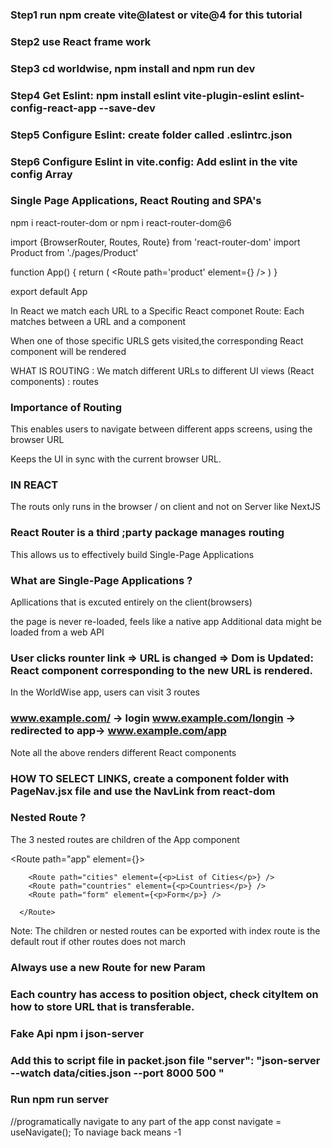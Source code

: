 ### Step1 run npm create vite@latest or vite@4 for this tutorial 

### Step2 use React frame work 
### Step3 cd worldwise, npm install and npm run dev 

### Step4 Get Eslint:  npm install eslint vite-plugin-eslint eslint-config-react-app --save-dev

### Step5 Configure Eslint: create folder called .eslintrc.json 

### Step6 Configure Eslint in vite.config: Add eslint in the vite config Array 




###  Single Page Applications, React Routing and SPA's
npm i react-router-dom   or npm i react-router-dom@6

import {BrowserRouter, Routes, Route} from 'react-router-dom'
import Product from './pages/Product'

function App() {
  return (
    <BrowserRouter>
      <Routes>
         <Route path='product' element={<Product />} />
      </Routes>
    </BrowserRouter>
  )
}

export default App


In React we match each URL to a Specific React componet 
Route: Each matches between a URL and a component 

When one of those specific URLS gets visited,the corresponding React component will be rendered

WHAT IS ROUTING : We match different URLs to  different UI views (React components) : routes 


### Importance of Routing 
This enables users to navigate between different apps screens, using the browser URL 

Keeps the UI in sync with the current browser URL.
### IN REACT 
The routs only runs  in the browser / on client and not on Server like NextJS


###  React Router is a third ;party package manages routing 
This allows us to effectively build Single-Page Applications

### What are Single-Page Applications ?
Apllications that is excuted entirely on the client(browsers)

the page is never re-loaded, feels like a native app 
Additional data might be loaded from a web API

### User clicks rounter link => URL is changed => Dom is Updated: React component corresponding to the new URL is rendered.








In the WorldWise app, users can visit 3 routes
### www.example.com/ -> login  www.example.com/longin -> redirected to app-> www.example.com/app

Note all the above renders different React components 




### HOW TO SELECT LINKS, create a component folder with PageNav.jsx file and use the NavLink from react-dom

###  Nested Route ? 
The 3 nested routes are children of the App component 

<Route path="app" element={<AppLayout />}>

        <Route path="cities" element={<p>List of Cities</p>} />
        <Route path="countries" element={<p>Countries</p>} />
        <Route path="form" element={<p>Form</p>} />

      </Route>
Note: The children or nested routes can be exported with  <Outlet />
index route is the default rout if other routes does not march


### Always use a new Route for new Param 

### Each country  has access to position object, check cityItem on how to store URL that is transferable.

### Fake Api npm i json-server 
### Add this to script file in  packet.json file "server": "json-server --watch data/cities.json --port 8000 500 "
### Run npm  run server 

//programatically navigate to any part of the app
const navigate = useNavigate();
To naviage back means -1












